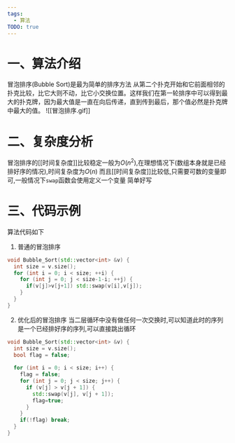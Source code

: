 ```yaml
---
tags:
  - 算法
TODO: true
---
```


#  一、算法介绍
冒泡排序(Bubble Sort)是最为简单的排序方法
从第二个扑克开始和它前面相邻的扑克比较，比它大则不动，比它小交换位置。这样我们在第一轮排序中可以得到最大的扑克牌，因为最大值是一直在向后传递，直到传到最后，那个值必然是扑克牌中最大的值。
![[冒泡排序.gif]]
# 二、复杂度分析
冒泡排序的[[时间复杂度]]比较稳定一般为$O(n^{2})$,在理想情况下(数组本身就是已经排好序的情况),时间复杂度为$O(n)$
而且[[时间复杂度]]比较低,只需要可数的变量即可,一般情况下`swap`函数会使用定义一个变量
简单好写

# 三、代码示例
算法代码如下
1. 普通的冒泡排序
```c++
void Bubble_Sort(std::vector<int> &v) {
  int size = v.size();
  for (int i = 0; i < size; ++i) {
    for (int j = 0; j < size-1-i; ++j) {
      if(v[j]>v[j+1]) std::swap(v[i],v[j]);
    }
  }
}
```


2. 优化后的冒泡排序
当二层循环中没有做任何一次交换时,可以知道此时的序列是一个已经排好序的序列,可以直接跳出循环
```c++
void Bubble_Sort(std::vector<int> &v) {
  int size = v.size();
  bool flag = false;
  
  for (int i = 0; i < size; i++) {
    flag = false;
    for (int j = 0; j < size; j++) {
      if (v[j] > v[j + 1]) {
        std::swap(v[j], v[j + 1]);
        flag=true;
      }
    }
    if(!flag) break;
  }
}
```